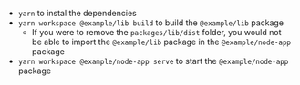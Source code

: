 - `yarn` to instal the dependencies
- `yarn workspace @example/lib build` to build the `@example/lib` package 
  - If you were to remove the `packages/lib/dist` folder, you would not be able to import the `@example/lib` package in the `@example/node-app` package
- `yarn workspace @example/node-app serve` to start the `@example/node-app` package